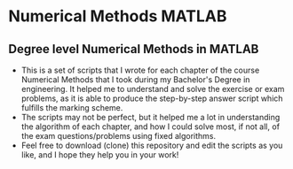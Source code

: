 # Numerical Methods MATLAB
## Degree level Numerical Methods in MATLAB
- This is a set of scripts that I wrote for each chapter of the course Numerical Methods that I took during my Bachelor's Degree in engineering. It helped me to understand and 		solve the exercise or exam problems, as it is able to produce the step-by-step answer script which fulfills the marking scheme.
- The scripts may not be perfect, but it helped me a lot in understanding the algorithm of each chapter, and how I could solve most, if not all, of the exam questions/problems 		using fixed algorithms. 
- Feel free to download (clone) this repository and edit the scripts as you like, and I hope they help you in your work!
